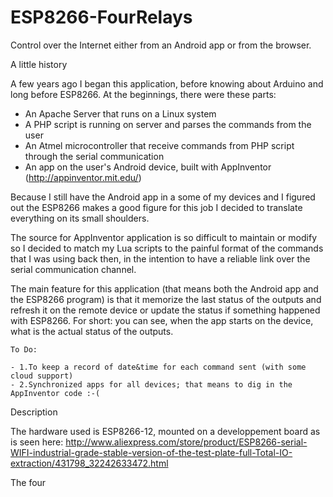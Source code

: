 # ESP8266-FourRelays
Control over the Internet either from an Android app or from the browser. 

A little history

A few years ago I began this application, before knowing about Arduino and long before ESP8266.
At the beginnings, there were these parts:
  - An Apache Server that runs on a Linux system
  - A PHP script is running on server and parses the commands from the user
  - An Atmel microcontroller that receive commands from PHP script through the serial communication
  - An app on the user's Android device, built with AppInventor (http://appinventor.mit.edu/)

Because I still have the Android app in a some of my devices and I figured out the ESP8266 makes a good figure for this job I decided to translate everything on its small shoulders.

The source for AppInventor application is so difficult to maintain or modify so I decided to match my Lua scripts to the painful format of the commands that I was using back then, in the intention to have a reliable link over the serial communication channel.

The main feature for this application (that means both the Android app and the ESP8266 program) is that it memorize the last status of the outputs and refresh it on the remote device or update the status if something happened with ESP8266. For short: you can see, when the app starts on the device, what is the actual status of the outputs.

    To Do:
    
    - 1.To keep a record of date&time for each command sent (with some cloud support)
    - 2.Synchronized apps for all devices; that means to dig in the AppInventor code :-(

Description

The hardware used is ESP8266-12, mounted on a developpement board as is seen here: http://www.aliexpress.com/store/product/ESP8266-serial-WIFI-industrial-grade-stable-version-of-the-test-plate-full-Total-IO-extraction/431798_32242633472.html

The four 
